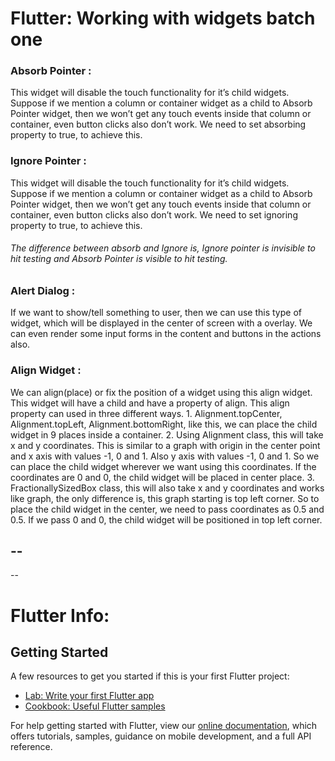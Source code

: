 # Flutter: Working with widgets batch one
### Absorb Pointer : 
This widget will disable the touch functionality for it’s child widgets. Suppose if we mention a column or container widget as a child to Absorb Pointer widget, then we won’t get any touch events inside that column or container, even button clicks also don’t work. We need to set absorbing property to true, to achieve this.

### Ignore Pointer : 
This widget will disable the touch functionality for it’s child widgets. Suppose if we mention a column or container widget as a child to Absorb Pointer widget, then we won’t get any touch events inside that column or container, even button clicks also don’t work. We need to set ignoring property to true, to achieve this.
###### The difference between absorb and Ignore is, Ignore pointer is invisible to hit testing and Absorb Pointer is visible to hit testing.

### Alert Dialog :
If we want to show/tell something to user, then we can use this type of widget, which will be displayed in the center of screen with a overlay. We can even render some input forms in the content and buttons in the actions also.

### Align Widget :
We can align(place) or fix the position of a widget using this align widget. This widget will have a child and have a property of align. This align property can used in three different ways.
    1. Alignment.topCenter, Alignment.topLeft, Alignment.bottomRight, like this, we can place the child widget in 9 places inside a container.
    2. Using Alignment class, this will take x and y coordinates. This is similar to a graph with origin in the center point and x axis with values -1, 0 and 1. Also y axis with values -1, 0 and 1. So we can place the child widget wherever we want using this coordinates. If the coordinates are 0 and 0, the child widget will be placed in center place.
    3. FractionallySizedBox class, this will also take x and y coordinates and works like graph, the only difference is, this graph starting is top left corner. So to place the child widget in the center, we need to pass coordinates as 0.5 and 0.5.  If we pass 0 and 0, the child widget will be positioned in top left corner.




--
--
--
 

# Flutter Info:
## Getting Started

A few resources to get you started if this is your first Flutter project:

- [Lab: Write your first Flutter app](https://flutter.dev/docs/get-started/codelab)
- [Cookbook: Useful Flutter samples](https://flutter.dev/docs/cookbook)

For help getting started with Flutter, view our
[online documentation](https://flutter.dev/docs), which offers tutorials,
samples, guidance on mobile development, and a full API reference.
